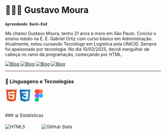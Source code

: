 # 👨🏾‍💻 Gustavo Moura

**`Aprendendo Back-End`**

Me chamo Gustavo Moura, tenho 21 anos e moro em São Paulo. Concluí o ensino médio na E. E. Gabriel Ortiz com curso básico em Administração. Atualmente, estou cursando Tecnólogo em Logística pela UNICID. Sempre fui apaixonado por tecnologia. No dia 10/02/2025, decidi mergulhar de cabeça no ramo da programação, começando por HTML.

[![Blog](https://img.shields.io/badge/Instagram-red?style=for-the-badge&logo=instagram&logoColor=white)](https://www.instagram.com/gmoura_djesus/?igsh=c21ueTRjaHlmOWto) [![Blog](https://img.shields.io/badge/LinkedIn-0077B5?style=for-the-badge&logo=linkedin&logoColor=white)](https://www.linkedin.com/in/gustavo-moura-861938222/) [![Blog](https://img.shields.io/badge/WhatsApp-25D366?style=for-the-badge&logo=whatsapp&logoColor=white)](https://wa.me/qr/YVEZDTIVTWLEK1) [![Blog](https://img.shields.io/badge/Gmail-D14836?style=for-the-badge&logo=gmail&logoColor=white)](mailto:gustavomouradejesus@gmai.com)


---

### 🤖 Linguagens e Tecnologias

<p align="left">
  <img alt="HTML" height="40" width="40" src="https://raw.githubusercontent.com/devicons/devicon/master/icons/html5/html5-original.svg">
  <img alt="CSS" height="40" width="40" src="https://raw.githubusercontent.com/devicons/devicon/master/icons/css3/css3-original.svg">
 <img alt="Figma" height="40" width="40" src="https://raw.githubusercontent.com/devicons/devicon/master/icons/figma/figma-original.svg">
</p>
 
<br>
 ### 📊 Estatísticas 
 
 <img
 aling="left"
 alt="HTML5"
 width="392px"
 style="padding-right: 50px;"
 src="https://github-readme-stats.vercel.app/api?username=GustavoMouraDeJesus&show_icons=true&theme=tokyonight&include_all_commits&locale=pt-br&count_private=true" />
 <img
 aling="left"
 alt="GitHub Stats"
 width="392px"
 src="https://github-readme-stats.vercel.app/api/top-langs/?username=GustavoMouraDeJesus&theme=shadow_red&locale=pt-br&layout=compact&custom_title=Tecnologias&langs_count=5&count_private=true" />

                      
